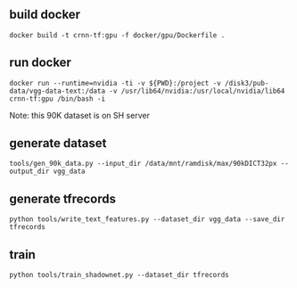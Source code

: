 ## build docker
```
docker build -t crnn-tf:gpu -f docker/gpu/Dockerfile .
```

## run docker
```
docker run --runtime=nvidia -ti -v ${PWD}:/project -v /disk3/pub-data/vgg-data-text:/data -v /usr/lib64/nvidia:/usr/local/nvidia/lib64 crnn-tf:gpu /bin/bash -i
```
Note: this 90K dataset is on SH server

## generate dataset
```
tools/gen_90k_data.py --input_dir /data/mnt/ramdisk/max/90kDICT32px --output_dir vgg_data
```

## generate tfrecords
```
python tools/write_text_features.py --dataset_dir vgg_data --save_dir tfrecords
```

## train
```
python tools/train_shadownet.py --dataset_dir tfrecords
```
